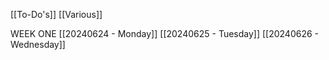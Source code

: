 [[To-Do's]]
[[Various]]

WEEK ONE
[[20240624 - Monday]]
[[20240625 - Tuesday]]
[[20240626 - Wednesday]]
